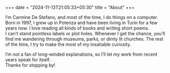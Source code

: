 +++
date = "2024-11-13T21:05:33+05:30"
title = "About"
+++

I’m Carmine De Stefano, and most of the time, I do things on a computer. Born in 1997, I grew up in Potenza and have been living in Turin for a few years now. I love reading all kinds of books and writing short poems.  
I can’t stand pointless labels or plot holes. Whenever I get the chance, you’ll find me wandering through museums, parks, or dimly lit churches. The rest of the time, I try to make the most of my insatiable curiosity.

I’m not a fan of long-winded explanations, so I’ll let my work from recent years speak for itself.  
Thanks for stopping by!